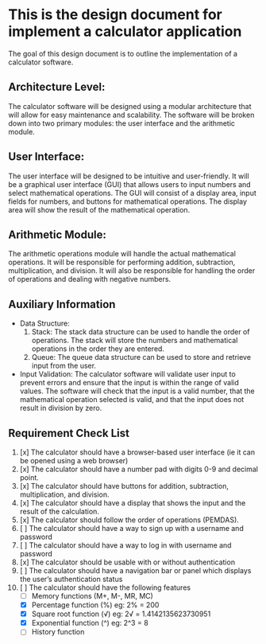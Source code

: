# This is the design document for implement a calculator application

The goal of this design document is to outline the implementation of a calculator software.

## Architecture Level:
The calculator software will be designed using a modular architecture that will allow for easy maintenance and scalability. The software will be broken down into two primary modules: the user interface and the arithmetic module.

## User Interface:
The user interface will be designed to be intuitive and user-friendly. It will be a graphical user interface (GUI) that allows users to input numbers and select mathematical operations. The GUI will consist of a display area, input fields for numbers, and buttons for mathematical operations. The display area will show the result of the mathematical operation.

## Arithmetic Module:
The arithmetic operations module will handle the actual mathematical operations. It will be responsible for performing addition, subtraction, multiplication, and division. It will also be responsible for handling the order of operations and dealing with negative numbers.

## Auxiliary Information
- Data Structure:
    1. Stack: The stack data structure can be used to handle the order of operations. The stack will store the numbers and mathematical operations in the order they are entered.
    2. Queue: The queue data structure can be used to store and retrieve input from the user.
- Input Validation: The calculator software will validate user input to prevent errors and ensure that the input is within the range of valid values. The software will check that the input is a valid number, that the mathematical operation selected is valid, and that the input does not result in division by zero.

## Requirement Check List

1. [x] The calculator should have a browser-based user interface (ie it can be opened using a web browser)
2. [x] The calculator should have a number pad with digits 0-9 and decimal point.
3. [x] The calculator should have buttons for addition, subtraction, multiplication, and division.
4. [x] The calculator should have a display that shows the input and the result of the calculation.
5. [x] The calculator should follow the order of operations (PEMDAS).
6. [ ] The calculator should have a way to sign up with a username and password
7. [ ] The calculator should have a way to log in with username and password
8. [x] The calculator should be usable with or without authentication
9. [ ] The calculator should have a navigation bar or panel which displays the user’s authentication status
10. [ ] The calculator should have the following features
    - [ ] Memory functions (M+, M-, MR, MC)
    - [x] Percentage function (%) eg: 2% = 200
    - [x] Square root function (√) eg: 2√ = 1.4142135623730951
    - [x] Exponential function (^) eg: 2^3 = 8
    - [ ] History function
